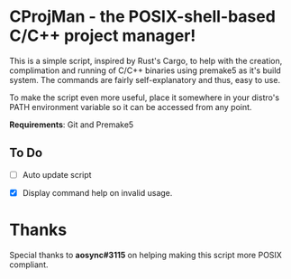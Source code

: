 # CProjMan - the POSIX-shell-based C/C++ project manager!

This is a simple script, inspired by Rust's Cargo, to help with the creation, complimation and 
running of C/C++ binaries using premake5 as it's build system. The commands are fairly 
self-explanatory and thus, easy to use.

To make the script even more useful, place it somewhere in your distro's PATH environment variable 
so it can be accessed from any point.

**Requirements**: Git and Premake5

## To Do

- [ ] Auto update script
- [x] Display command help on invalid usage.


# Thanks
Special thanks to **aosync#3115** on helping making this script more POSIX compliant.
